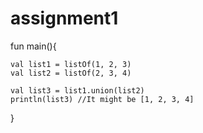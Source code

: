 # assignment1

fun main(){

    val list1 = listOf(1, 2, 3)
    val list2 = listOf(2, 3, 4)

    val list3 = list1.union(list2)
    println(list3) //It might be [1, 2, 3, 4]
}
